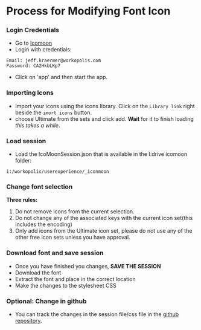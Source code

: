 Process for Modifying Font Icon
=========

### Login Credentials 
    
  - Go to [Icomoon]
  - Login with credentials:
```
Email: jeff.kraermer@workopolis.com
Password: CA2HkbLKp7    
```

  - Click on 'app' and then start the app.

### Importing Icons
- Import your icons using the icons library. Click on the `Library link` right beside the `imort icons` button. 
- choose Ultimate from the sets and click add. __Wait__ for it to finish loading *this takes a while*.

### Load session
- Load the IcoMoonSession.json that is available in the I:drive icomoon folder:
```
i:/workopolis/userexperience/_iconmoon
```

### Change font selection
__Three rules:__

 1. Do not remove icons from the current selection.
 2. Do not change any of the associated keys with the current icon set(this includes the encoding)
 3. Only add icons from the Ultimate icon set, please do not use any of the other free icon sets unless you have approval.


### Download font and save session ###
 - Once you have finished you changes, __SAVE THE SESSION__
 - Download the font
 - Extract the font and place in the correct location
 - Make the changes to the stylesheet CSS 

### Optional: Change in github ###
 - You can track the changes in the session file/css file in the [github repository]. 


  [Icomoon]: http://icomoon.io/
  [github repository]: https://github.com/lukezhangui/WorkopolisFontIcon
